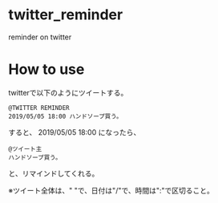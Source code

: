 # twitter_reminder
reminder on twitter

# How to use
twitterで以下のようにツイートする。

```
@TWITTER REMINDER
2019/05/05 18:00 ハンドソープ買う。
```
すると、
2019/05/05 18:00 になったら、

```
@ツイート主
ハンドソープ買う。
```
と、リマインドしてくれる。

※ツイート全体は、" "で、日付は"/"で、時間は":"で区切ること。

